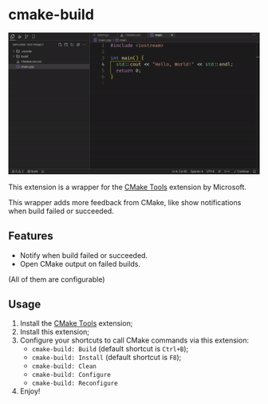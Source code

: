 # cmake-build

![Demo](./demo.gif)

This extension is a wrapper for the [CMake Tools](https://marketplace.visualstudio.com/items?itemName=ms-vscode.cmake-tools) extension by Microsoft.

This wrapper adds more feedback from CMake, like show notifications when build failed or succeeded.

## Features
- Notify when build failed or succeeded.
- Open CMake output on failed builds.

(All of them are configurable)

## Usage
1. Install the [CMake Tools](https://marketplace.visualstudio.com/items?itemName=ms-vscode.cmake-tools) extension;
2. Install this extension;
3. Configure your shortcuts to call CMake commands via this extension:
    - `cmake-build: Build` (default shortcut is `Ctrl+B`);
    - `cmake-build: Install` (default shortcut is `F8`);
    - `cmake-build: Clean`
    - `cmake-build: Configure`
    - `cmake-build: Reconfigure`
4. Enjoy!